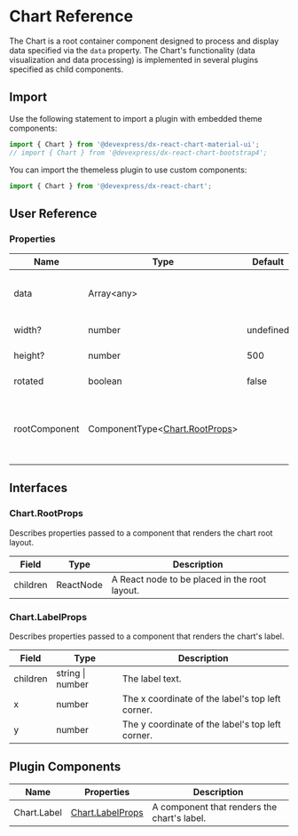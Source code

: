 # Chart Reference

The Chart is a root container component designed to process and display data specified via the `data` property. The Chart's functionality (data visualization and data processing) is implemented in several plugins specified as child components.

## Import

Use the following statement to import a plugin with embedded theme components:

```js
import { Chart } from '@devexpress/dx-react-chart-material-ui';
// import { Chart } from '@devexpress/dx-react-chart-bootstrap4';
```

You can import the themeless plugin to use custom components:

```js
import { Chart } from '@devexpress/dx-react-chart';
```

## User Reference

### Properties

Name | Type | Default | Description
-----|------|---------|------------
data | Array&lt;any&gt; | | An array containing custom data.
width? | number | undefined | Chart width.
height? | number | 500 | Chart height.
rotated | boolean | false | Rotate the chart.
rootComponent | ComponentType&lt;[Chart.RootProps](#chartrootprops)&gt; | | A component that renders the chart root layout.

## Interfaces

### Chart.RootProps

Describes properties passed to a component that renders the chart root layout.

Field | Type | Description
------|------|------------
children | ReactNode | A React node to be placed in the root layout.

### Chart.LabelProps

Describes properties passed to a component that renders the chart's label.

Field | Type | Description
------|------|------------
children | string &#124; number | The label text.
x | number | The x coordinate of the label's top left corner.
y | number | The y coordinate of the label's top left corner.

## Plugin Components

Name | Properties | Description
-----|------------|------------
Chart.Label | [Chart.LabelProps](#chartlabelprops) | A component that renders the chart's label.
